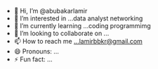 - 👋 Hi, I’m @abubakarlamir
- 👀 I’m interested in ...data analyst networking
- 🌱 I’m currently learning ...coding programmimg
- 💞️ I’m looking to collaborate on ...
- 📫 How to reach me ...lamirbbkr@gmail.com
- 😄 Pronouns: ...
- ⚡ Fun fact: ...

<!---
abubakarlamir/abubakarlamir is a ✨ special ✨ repository because its `README.md` (this file) appears on your GitHub profile.
You can click the Preview link to take a look at your changes.
--->
